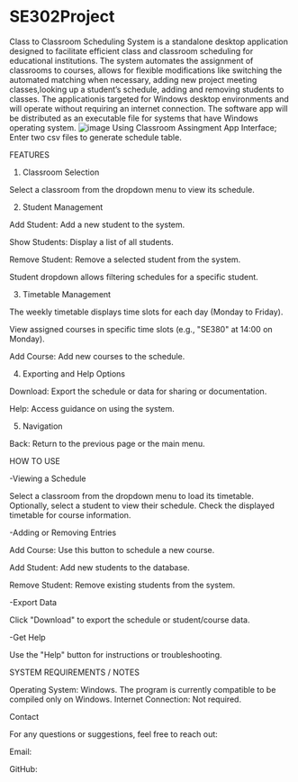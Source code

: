 # SE302Project
 
 Class to Classroom Scheduling System is a standalone desktop application designed to facilitate efficient class and classroom scheduling for educational institutions. The system automates the assignment of classrooms to courses, allows for flexible modifications like
 switching the automated matching when necessary, adding new project meeting classes,looking up a student’s schedule, adding and removing students to classes. The applicationis targeted for Windows desktop environments and will operate without requiring an internet 
 connection. The software app will be distributed as an executable file for systems that have Windows operating system.
 ![image](https://github.com/user-attachments/assets/4fd8bbc1-cf45-4bb7-9e25-4dd416bc68de)
 Using Classroom Assingment App Interface;
 Enter two csv files to generate schedule table.
 
 

 
FEATURES

1. Classroom Selection

Select a classroom from the dropdown menu to view its schedule.

2. Student Management

Add Student: Add a new student to the system.

Show Students: Display a list of all students.

Remove Student: Remove a selected student from the system.

Student dropdown allows filtering schedules for a specific student.

3. Timetable Management

The weekly timetable displays time slots for each day (Monday to Friday).

View assigned courses in specific time slots (e.g., "SE380" at 14:00 on Monday).

Add Course: Add new courses to the schedule.

4. Exporting and Help Options

Download: Export the schedule or data for sharing or documentation.

Help: Access guidance on using the system.

5. Navigation

Back: Return to the previous page or the main menu.


HOW TO USE

-Viewing a Schedule

Select a classroom from the dropdown menu to load its timetable. Optionally, select a student to view their schedule. Check the displayed timetable for course information.

-Adding or Removing Entries

Add Course: Use this button to schedule a new course.

Add Student: Add new students to the database.

Remove Student: Remove existing students from the system.

-Export Data

Click "Download" to export the schedule or student/course data.

-Get Help

Use the "Help" button for instructions or troubleshooting.


SYSTEM REQUIREMENTS / NOTES

 Operating System: Windows. The program is currently compatible to be compiled only on Windows.
 Internet Connection: Not required.
 


Contact

For any questions or suggestions, feel free to reach out:

Email: 

GitHub: 
 

